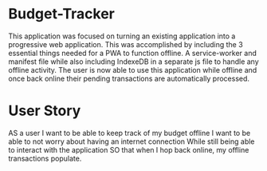 # Budget-Tracker

This application was focused on turning an existing application into a progressive web application. This was accomplished by including the 3 essential things needed for a PWA to function offline. A service-worker and manifest file while also including IndexeDB in a separate  js file to handle any offline activity.  The user is now able to use this application while offline and once back online their pending transactions are automatically processed.



# User Story

AS a user I want to be able to keep track of my budget offline
I want to be able to not worry about having an internet connection
While still being able to interact with the application
SO that when I hop back online, my offline transactions populate. 


